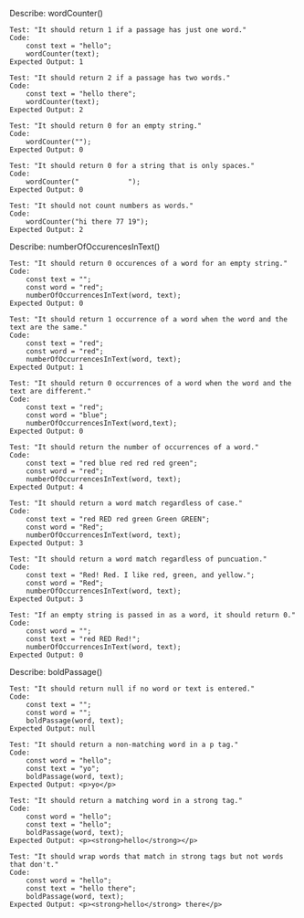 Describe: wordCounter()

    Test: "It should return 1 if a passage has just one word."
    Code:
        const text = "hello";
        wordCounter(text);
    Expected Output: 1

    Test: "It should return 2 if a passage has two words."
    Code:
        const text = "hello there";
        wordCounter(text);
    Expected Output: 2

    Test: "It should return 0 for an empty string."
    Code: 
        wordCounter("");
    Expected Output: 0

    Test: "It should return 0 for a string that is only spaces."
    Code: 
        wordCounter("            ");
    Expected Output: 0

    Test: "It should not count numbers as words."
    Code: 
        wordCounter("hi there 77 19");
    Expected Output: 2

Describe: numberOfOccurencesInText()

    Test: "It should return 0 occurences of a word for an empty string."
    Code:
        const text = "";
        const word = "red";
        numberOfOccurrencesInText(word, text);
    Expected Output: 0

    Test: "It should return 1 occurrence of a word when the word and the text are the same."
    Code:
        const text = "red";
        const word = "red";
        numberOfOccurrencesInText(word, text);
    Expected Output: 1

    Test: "It should return 0 occurrences of a word when the word and the text are different."
    Code:
        const text = "red";
        const word = "blue";
        numberOfOccurrencesInText(word,text);
    Expected Output: 0

    Test: "It should return the number of occurrences of a word."
    Code:
        const text = "red blue red red red green";
        const word = "red";
        numberOfOccurrencesInText(word, text);
    Expected Output: 4

    Test: "It should return a word match regardless of case."
    Code:
        const text = "red RED red green Green GREEN";
        const word = "Red";
        numberOfOccurrencesInText(word, text);
    Expected Output: 3

    Test: "It should return a word match regardless of puncuation."
    Code:
        const text = "Red! Red. I like red, green, and yellow.";
        const word = "Red";
        numberOfOccurrencesInText(word, text);
    Expected Output: 3

    Test: "If an empty string is passed in as a word, it should return 0."
    Code:
        const word = "";
        const text = "red RED Red!";
        numberOfOccurrencesInText(word, text);
    Expected Output: 0

Describe: boldPassage()

    Test: "It should return null if no word or text is entered."
    Code:
        const text = "";
        const word = "";
        boldPassage(word, text);
    Expected Output: null

    Test: "It should return a non-matching word in a p tag."
    Code:
        const word = "hello";
        const text = "yo";
        boldPassage(word, text);
    Expected Output: <p>yo</p>

    Test: "It should return a matching word in a strong tag."
    Code:
        const word = "hello";
        const text = "hello";
        boldPassage(word, text);
    Expected Output: <p><strong>hello</strong></p>

    Test: "It should wrap words that match in strong tags but not words that don't."
    Code:
        const word = "hello";
        const text = "hello there";
        boldPassage(word, text);
    Expected Output: <p><strong>hello</strong> there</p>